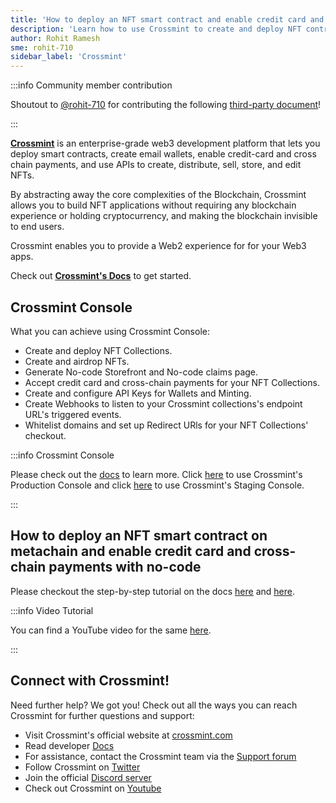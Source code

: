 ```yaml
---
title: 'How to deploy an NFT smart contract and enable credit card and cross-chain payments with no-code'
description: 'Learn how to use Crossmint to create and deploy NFT contracts and enable credit card and cross-chain payments for your customers and users.'
author: Rohit Ramesh
sme: rohit-710
sidebar_label: 'Crossmint'
---
```


:::info Community member contribution

Shoutout to [@rohit-710](https://github.com/rohit-710) for contributing the following [third-party document](/for-devs/third-party-docs/contribute)!

:::

**[<ins>Crossmint</ins>](http://crossmint.com/?utm_source=backlinks&utm_medium=docs&utm_campaign=metachain)** is an enterprise-grade web3 development platform that lets you deploy smart contracts, create email wallets, enable credit-card and cross chain payments, and use APIs to create, distribute, sell, store, and edit NFTs.

By abstracting away the core complexities of the Blockchain, Crossmint allows you to build NFT applications without requiring any blockchain experience or holding cryptocurrency, and making the blockchain invisible to end users.

Crossmint enables you to provide a Web2 experience for for your Web3 apps.

Check out **[<ins>Crossmint's Docs</ins>](https://docs.crossmint.com/?utm_source=backlinks&utm_medium=docs&utm_campaign=metachain)** to get started.

## Crossmint Console

What you can achieve using Crossmint Console:

- Create and deploy NFT Collections.
- Create and airdrop NFTs.
- Generate No-code Storefront and No-code claims page.
- Accept credit card and cross-chain payments for your NFT Collections.
- Create and configure API Keys for Wallets and Minting.
- Create Webhooks to listen to your Crossmint collections's endpoint URL's triggered events.
- Whitelist domains and set up Redirect URls for your NFT Collections' checkout.

:::info Crossmint Console

Please check out the [<ins>docs</ins>](https://docs.crossmint.com/docs/create-developer-account) to learn more. Click [<ins>here</ins>](https://www.crossmint.com/console/overview?utm_source=backlinks&utm_medium=docs&utm_campaign=metachain) to use Crossmint's Production Console and click [<ins>here</ins>](https://staging.crossmint.com/console/overview?utm_source=backlinks&utm_medium=docs&utm_campaign=metachain) to use Crossmint's Staging Console.

:::

## How to deploy an NFT smart contract on metachain and enable credit card and cross-chain payments with no-code

Please checkout the step-by-step tutorial on the docs [<ins>here</ins>](https://docs.crossmint.com/docs/create-an-nft-collection?utm_source=backlinks&utm_medium=docs&utm_campaign=metachain) and [<ins>here</ins>](https://docs.crossmint.com/docs/storefronts).

:::info Video Tutorial

You can find a YouTube video for the same [<ins>here</ins>](https://youtu.be/pq2TVCkfBDI).

:::

## Connect with Crossmint!

Need further help? We got you! Check out all the ways you can reach Crossmint for further questions and support:

- Visit Crossmint's official website at [crossmint.com](http://crossmint.com/?utm_source=backlinks&utm_medium=docs&utm_campaign=metachain)
- Read developer [Docs](https://docs.crossmint.com/?utm_source=backlinks&utm_medium=docs&utm_campaign=metachain)
- For assistance, contact the Crossmint team via the [Support forum](https://help.crossmint.com/hc/en-us?utm_source=backlinks&utm_medium=docs&utm_campaign=metachain)
- Follow Crossmint on [Twitter](https://twitter.com/crossmint?utm_source=backlinks&utm_medium=docs&utm_campaign=metachain)
- Join the official [Discord server](https://discord.gg/crossmint?utm_source=backlinks&utm_medium=docs&utm_campaign=metachain)
- Check out Crossmint on [Youtube](https://www.youtube.com/@crossmint?utm_source=backlinks&utm_medium=docs&utm_campaign=metachain)
